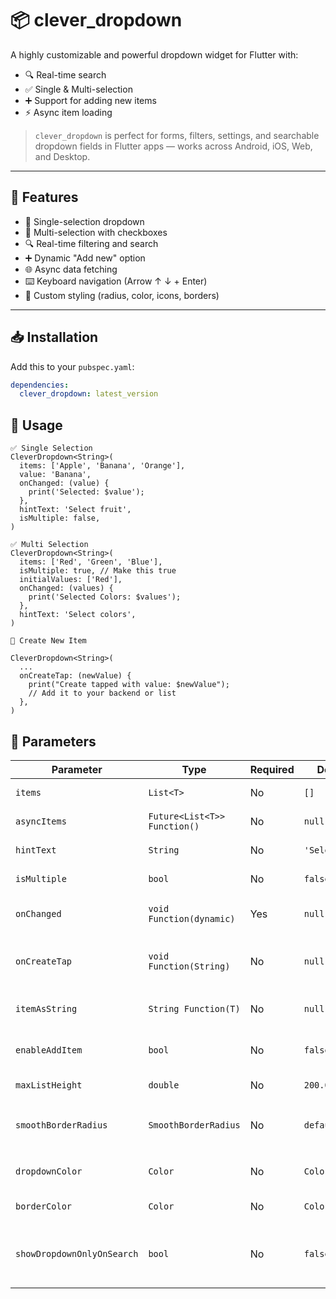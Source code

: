# 📦 clever_dropdown

A highly customizable and powerful dropdown widget for Flutter with:

- 🔍 Real-time search
- ✅ Single & Multi-selection
- ➕ Support for adding new items
- ⚡ Async item loading


> `clever_dropdown` is perfect for forms, filters, settings, and searchable dropdown fields in Flutter apps — works across Android, iOS, Web, and Desktop.

---

## 🚀 Features

- 🔹 Single-selection dropdown
- 🔸 Multi-selection with checkboxes
- 🔍 Real-time filtering and search
- ➕ Dynamic "Add new" option
- 🌐 Async data fetching
- ⌨️ Keyboard navigation (Arrow ↑ ↓ + Enter)
- 🧩 Custom styling (radius, color, icons, borders)

---

## 📥 Installation

Add this to your `pubspec.yaml`:

```yaml
dependencies:
  clever_dropdown: latest_version
```

## 🔧 Usage


```
✅ Single Selection
CleverDropdown<String>(
  items: ['Apple', 'Banana', 'Orange'],
  value: 'Banana',
  onChanged: (value) {
    print('Selected: $value');
  },
  hintText: 'Select fruit',
  isMultiple: false,
)
```

```
✅ Multi Selection
CleverDropdown<String>(
  items: ['Red', 'Green', 'Blue'],
  isMultiple: true, // Make this true 
  initialValues: ['Red'],
  onChanged: (values) {
    print('Selected Colors: $values');
  },
  hintText: 'Select colors',
)
```
```
🧙 Create New Item

CleverDropdown<String>(
  ...
  onCreateTap: (newValue) {
    print("Create tapped with value: $newValue");
    // Add it to your backend or list
  },
)
```


## 🧾 Parameters 

| Parameter                  | Type                         | Required | Default        | Description                                        |
| -------------------------- | ---------------------------- | -------- | -------------- | -------------------------------------------------- |
| `items`                    | `List<T>`                    | No       | `[]`           | List of options for dropdown                       |
| `asyncItems`               | `Future<List<T>> Function()` | No       | `null`         | Fetch items asynchronously                         |
| `hintText`                 | `String`                     | No       | `'Select'`     | Placeholder text                                   |
| `isMultiple`               | `bool`                       | No       | `false`        | Enable multi-selection                             |
| `onChanged`                | `void Function(dynamic)`     | Yes      | `null`         | Callback for selection changes                     |
| `onCreateTap`              | `void Function(String)`      | No       | `null`         | Callback for adding new item (on Enter or tap)     |
| `itemAsString`             | `String Function(T)`         | No       | `null`         | Converts item to displayable string                |
| `enableAddItem`            | `bool`                       | No       | `false`        | Allow adding new values dynamically                |
| `maxListHeight`            | `double`                     | No       | `200.0`        | Max height of dropdown list                        |
| `smoothBorderRadius`       | `SmoothBorderRadius`         | No       | `default`      | Custom smooth border radius using `figma_squircle` |
| `dropdownColor`            | `Color`                      | No       | `Colors.white` | Dropdown background color                          |
| `borderColor`              | `Color`                      | No       | `Colors.grey`  | Outline border color                               |
| `showDropdownOnlyOnSearch` | `bool`                       | No       | `false`        | Show dropdown only when user types something       |
